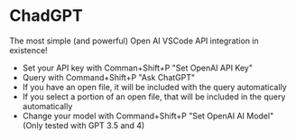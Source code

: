# ChadGPT

The most simple (and powerful) Open AI VSCode API integration in existence!

* Set your API key with Comman+Shift+P "Set OpenAI API Key"
* Query with Command+Shift+P "Ask ChatGPT"
* If you have an open file, it will be included with the query automatically
* If you select a portion of an open file, that will be included in the query automatically
* Change your model with Command+Shift+P "Set OpenAI AI Model" (Only tested with GPT 3.5 and 4)


